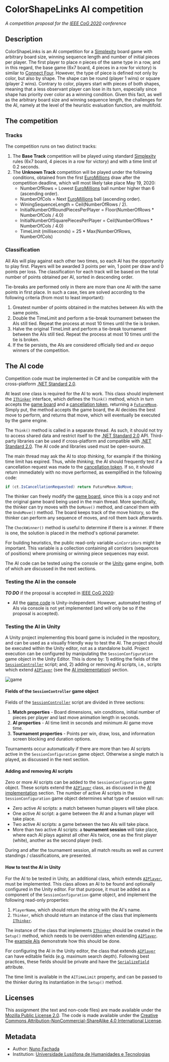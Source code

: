 <!--
ColorShapeLinks AI 2020 (c) by Nuno Fachada

ColorShapeLinks AI 2020 is licensed under a Creative Commons
Attribution-NonCommercial-ShareAlike 4.0 International License.

You should have received a copy of the license along with this
work. If not, see <http://creativecommons.org/licenses/by-nc-sa/4.0/>.
-->

# ColorShapeLinks AI competition

*A competition proposal for the [IEEE CoG 2020] conference*

## Description

ColorShapeLinks is an AI competition for a [Simplexity] board game with
arbitrary board size, winning sequence length and number of initial pieces per
player. The first player to place *n* pieces of the same type in a row, and in
this regard, the base game (6x7 board, 4 pieces in a row for victory) is
similar to [Connect Four]. However, the type of piece is defined not only by
color, but also by shape. The shape can be round (player 1 wins) or square
(player 2 wins). Contrary to color, players start with pieces of both shapes, meaning that a less observant player can lose in its turn, especially since
shape has priority over color as a winning condition. Given this fact, as well
as the arbitrary board size and winning sequence length, the challenges for
the AI, namely at the level of the heuristic evaluation function, are
multifold.

## The competition

### Tracks

The competition runs on two distinct tracks:

1. The **Base Track** competition will be played using standard [Simplexity]
   rules (6x7 board, 4 pieces in a row for victory) and with a time limit of
   0.2 seconds.
2. The **Unknown Track** competition will be played under the following
   conditions, obtained from the first [EuroMillions] draw after the
   competition deadline, which will most likely take place May 19, 2020:
   * NumberOfRows = Lowest [EuroMillions] ball number higher than 6
     (ascending order).
   * NumberOfCols = Next [EuroMillions] ball (ascending order).
   * WiningSequenceLength = Ceil(NumberOfRows / 2).
   * InitialNumberOfRoundPiecesPerPlayer = Floor(NumberOfRows * NumberOfCols / 4.0)
   * InitialNumberOfSquarePiecesPerPlayer = Ceil(NumberOfRows * NumberOfCols / 4.0)
   * TimeLimit (milliseconds) = 25 * Max(NumberOfRows, NumberOfCols)

### Classification

All AIs will play against each other two times, so each AI has the opportunity
to play first. Players will be awarded 3 points per win, 1 point per draw and
0 points per loss. The classification for each track will be based on the total
number of points obtained per AI, sorted in descending order.

Tie-breaks are performed only in there are more than one AI with the same
points in first place. In such a case, ties are solved according to the
following criteria (from most to least important):

1. Greatest number of points obtained in the matches between AIs with the same
   points.
2. Double the TimeLimit and perform a tie-break tournament between the AIs
   still tied. Repeat the process at most 10 times until the tie is broken.
3. Halve the original TimeLimit and perform a tie-break tournament between the
   AIs still tied. Repeat the process at most 10 times until the tie is broken.
4. If the tie persists, the AIs are considered officially tied and *ex aequo*
   winners of the competition.

## The AI code

Competition code must be implemented in C# and be compatible with the
cross-platform [.NET Standard 2.0].

At least one class is required for the AI to work. This class should implement
the [`IThinker`] interface, which defines the `Think()` method, which in turn
accepts the [game board][`Board`] and a
[cancellation token][`CancellationToken`], returning a [`FutureMove`]. Simply
put, the method accepts the game board, the AI decides the best move to
perform, and returns that move, which will eventually be executed by the game
engine.

The `Think()` method is called in a separate thread. As such, it should not try
to access shared data and restrict itself to the [.NET Standard 2.0] API.
Third-party libraries can be used if cross-platform and compatible with
[.NET Standard 2.0]. The AI code and libraries used must be open-source.

The main thread may ask the AI to stop *thinking*, for example if the thinking
time limit has expired. Thus, while *thinking*, the AI should frequently test
if a cancellation request was made to the
[cancellation token][`CancellationToken`]. If so, it should return immediately
with no move performed, as exemplified in the following code:

```cs
if (ct.IsCancellationRequested) return FutureMove.NoMove;
```

The thinker can freely modify the [game board][`Board`], since this is a copy
and not the original game board being used in the main thread. More
specifically, the thinker can try moves with the `DoMove()` method, and cancel
them with the `UndoMove()` method. The board keeps track of the move history,
so the thinker can perform any sequence of moves, and roll them back
afterwards.

The `CheckWinner()` method is useful to determine if there is a winner. If
there is one, the solution is placed in the method's optional parameter.

For building heuristics, the public read-only variable `winCorridors` might be
important. This variable is a collection containing all corridors (sequences of
positions) where promising or winning piece sequences may exist.

The AI code can be tested using the console or the [Unity] game engine, both of
which are discussed in the next sections.

### Testing the AI in the console

***TO DO*** if the proposal is accepted in [IEEE CoG 2020]:
* All the [game code](Assets/Scripts/BoardGame) is Unity-independent. However,
  automated testing of AIs via console is not yet implemented (and will only
  be so if the proposal is accepted).

### Testing the AI in Unity

A Unity project implementing this board game is included in the repository,
and can be used as a visually friendly way to test the AI.
The project should be executed within the Unity editor, not as a standalone
build. Project execution can be configured by manipulating the
`SessionConfiguration` game object in the Unity Editor. This is done by: 1)
editing the fields of the [`SessionController`] script; and, 2) adding or
removing AI scripts, i.e., scripts which extend [`AIPlayer`] (see the [AI
implementation](#ai-implementation)) section.

![game](https://user-images.githubusercontent.com/3018963/72279861-f250d280-362e-11ea-9c8a-9244dad16f11.jpg)

#### Fields of the `SessionController` game object

Fields of the [`SessionController`] script are divided in three sections:

1. **Match properties** - Board dimensions, win conditions, initial number of
   pieces per player and last move animation length in seconds.
2. **AI properties** - AI time limit in seconds and minimum AI game move time.
3. **Tournament properties** - Points per win, draw, loss, and information
   screen blocking and duration options.

Tournaments occur automatically if there are more than two AI scripts active in
the `SessionConfiguration` game object. Otherwise a single match is played,
as discussed in the next section.

#### Adding and removing AI scripts

Zero or more AI scripts can be added to the `SessionConfiguration` game
object. These scripts extend the [`AIPlayer`] class, as discussed in the
[AI implementation](#ai-implementation) section. The number of active AI
scripts in the `SessionConfiguration` game object determines what type of
session will run:

* Zero active AI scripts: a match between human players will take place.
* One active AI script: a game between the AI and a human player will take
  place.
* Two active AI scripts: a game between the two AIs will take place.
* More than two active AI scripts: a **tournament session** will take place,
  where each AI plays against all other AIs twice, one as the first player
  (white), another as the second player (red).

During and after the tournament session, all match results as well as current
standings / classifications, are presented.

#### How to test the AI in Unity

For the AI to be tested in Unity, an additional class, which extends
[`AIPlayer`], must be implemented. This class allows an AI to be found and
optionally configured in the Unity editor. For that purpose, it must
be added as a component of the `SessionConfiguration` game object, and
implement the following read-only properties:

1. `PlayerName`, which should return the _string_ with the AI's name.
2. `Thinker`, which should return an instance of the class that implements
   [`IThinker`].

The instance of the class that implements [`IThinker`] should be created in the
`Setup()` method, which needs to be overridden when extending [`AIPlayer`].
The [example AIs][`Assets/Scripts/AI/AIs/`] demonstrate how this should be
done.

For configuring the AI in the Unity editor, the class that extends [`AIPlayer`]
can have editable fields (e.g. maximum search depth). Following best practices,
these fields should be private and have the [`SerializeField`] attribute.

The time limit is available in the `AITimeLimit` property, and can be passed to
the thinker during its instantiation in the `Setup()` method.

## Licenses

This assignment (the text and non-code files) are made available under the
[Mozilla Public License 2.0][MPLv2]. The code is made available under the
[Creative Commons Attribution-NonCommercial-ShareAlike 4.0 International
License][CC BY-NC-SA 4.0].

## Metadata

* Author: [Nuno Fachada]
* Institution: [Universidade Lusófona de Humanidades e Tecnologias][ULHT]

[MPLv2]:https://opensource.org/licenses/MPL-2.0
[CC BY-NC-SA 4.0]:https://creativecommons.org/licenses/by-nc-sa/4.0/
[licvideo]:https://www.ulusofona.pt/en/undergraduate/videogames
[IEEE CoG 2020]:http://ieee-cog.org/2020/
[Nuno Fachada]:https://github.com/fakenmc
[ULHT]:https://www.ulusofona.pt/
[Simplexity]:https://boardgamegeek.com/boardgame/55810/simplexity
[Connect Four]:https://www.boardgamegeek.com/boardgame/2719/connect-four
[EuroMillions]:https://www.euro-millions.com/
[.NET Standard 2.0]:https://docs.microsoft.com/en-us/dotnet/standard/net-standard
[.NET Core 2.0]:https://dotnet.microsoft.com/download
[Unity]:https://unity.com/
[`AIPlayer`]:Assets/Scripts/AI/AIPlayer.cs
[`IThinker`]:Assets/Scripts/AI/IThinker.cs
[`Board`]:Assets/Scripts/BoardGame/Board.cs
[`FutureMove`]:Assets/Scripts/FutureMove.cs
[`SessionController`]:Assets/Scripts/SessionController.cs
[`Assets/Scripts/AI/AIs/`]:Assets/Scripts/AI/AIs/
[`CancellationToken`]:https://docs.microsoft.com/dotnet/api/system.threading.cancellationtoken
[`SerializeField`]:https://docs.unity3d.com/ScriptReference/SerializeField.html
